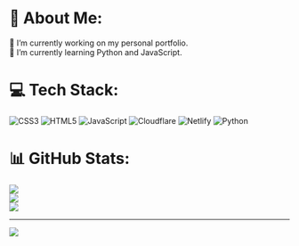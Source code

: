 # 💫 About Me:
🔭 I’m currently working on my personal portfolio.<br>🌱 I’m currently learning Python and JavaScript.<br>

# 💻 Tech Stack:
![CSS3](https://img.shields.io/badge/css3-%231572B6.svg?style=for-the-badge&logo=css3&logoColor=white) ![HTML5](https://img.shields.io/badge/html5-%23E34F26.svg?style=for-the-badge&logo=html5&logoColor=white) ![JavaScript](https://img.shields.io/badge/javascript-%23323330.svg?style=for-the-badge&logo=javascript&logoColor=%23F7DF1E) ![Cloudflare](https://img.shields.io/badge/Cloudflare-F38020?style=for-the-badge&logo=Cloudflare&logoColor=white) ![Netlify](https://img.shields.io/badge/netlify-%23000000.svg?style=for-the-badge&logo=netlify&logoColor=#00C7B7) ![Python](https://img.shields.io/badge/python-3670A0?style=for-the-badge&logo=python&logoColor=ffdd54)
# 📊 GitHub Stats:
![](https://github-readme-stats.vercel.app/api?username=icxless&theme=dark&hide_border=true&include_all_commits=true&count_private=true)<br/>
![](https://github-readme-streak-stats.herokuapp.com/?user=icxless&theme=dark&hide_border=true)<br/>
![](https://github-readme-stats.vercel.app/api/top-langs/?username=icxless&theme=dark&hide_border=true&include_all_commits=true&count_private=true&layout=compact)

---
[![](https://visitcount.itsvg.in/api?id=icxless&icon=8&color=0)](https://visitcount.itsvg.in)
